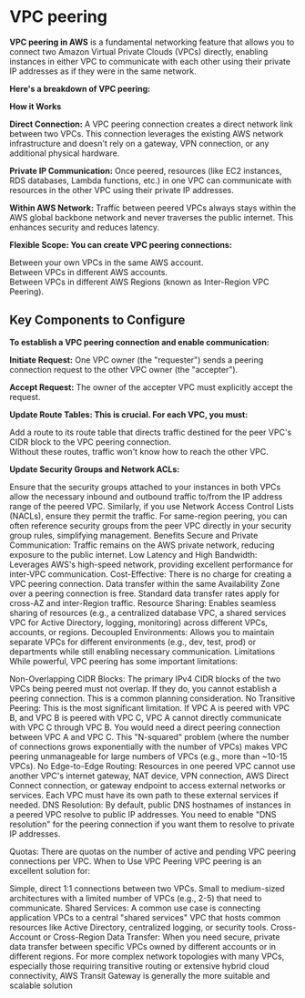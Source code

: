 # VPC peering  

**VPC peering in AWS** is a fundamental networking feature that allows you to connect two Amazon Virtual Private Clouds (VPCs) directly, enabling instances in either VPC to communicate with each other using their private IP addresses as if they were in the same network.

**Here's a breakdown of VPC peering:**  

**How it Works**  

**Direct Connection:** A VPC peering connection creates a direct network link between two VPCs. This connection leverages the existing AWS network infrastructure and doesn't rely on a gateway, VPN connection, or any additional physical hardware.  

**Private IP Communication:** Once peered, resources (like EC2 instances, RDS databases, Lambda functions, etc.) in one VPC can communicate with resources in the other VPC using their private IP addresses.  

**Within AWS Network:** Traffic between peered VPCs always stays within the AWS global backbone network and never traverses the public internet. This enhances security and reduces latency.  

****Flexible Scope:** You can create VPC peering connections:**  

Between your own VPCs in the same AWS account.  
Between VPCs in different AWS accounts.  
Between VPCs in different AWS Regions (known as Inter-Region VPC Peering).  

## Key Components to Configure  

**To establish a VPC peering connection and enable communication:**

**Initiate Request:** One VPC owner (the "requester") sends a peering connection request to the other VPC owner (the "accepter").  

**Accept Request:** The owner of the accepter VPC must explicitly accept the request.  

**Update Route Tables: This is crucial. For each VPC, you must:**  

Add a route to its route table that directs traffic destined for the peer VPC's CIDR block to the VPC peering connection.  
Without these routes, traffic won't know how to reach the other VPC.  

**Update Security Groups and Network ACLs:**  

Ensure that the security groups attached to your instances in both VPCs allow the necessary inbound and outbound traffic to/from the IP address range of the peered VPC.
Similarly, if you use Network Access Control Lists (NACLs), ensure they permit the traffic.
For same-region peering, you can often reference security groups from the peer VPC directly in your security group rules, simplifying management.
Benefits
Secure and Private Communication: Traffic remains on the AWS private network, reducing exposure to the public internet.
Low Latency and High Bandwidth: Leverages AWS's high-speed network, providing excellent performance for inter-VPC communication.
Cost-Effective: There is no charge for creating a VPC peering connection. Data transfer within the same Availability Zone over a peering connection is free. Standard data transfer rates apply for cross-AZ and inter-Region traffic.
Resource Sharing: Enables seamless sharing of resources (e.g., a centralized database VPC, a shared services VPC for Active Directory, logging, monitoring) across different VPCs, accounts, or regions.
Decoupled Environments: Allows you to maintain separate VPCs for different environments (e.g., dev, test, prod) or departments while still enabling necessary communication.
Limitations
While powerful, VPC peering has some important limitations:

Non-Overlapping CIDR Blocks: The primary IPv4 CIDR blocks of the two VPCs being peered must not overlap. If they do, you cannot establish a peering connection. This is a common planning consideration.
No Transitive Peering: This is the most significant limitation. If VPC A is peered with VPC B, and VPC B is peered with VPC C, VPC A cannot directly communicate with VPC C through VPC B. You would need a direct peering connection between VPC A and VPC C. This "N-squared" problem (where the number of connections grows exponentially with the number of VPCs) makes VPC peering unmanageable for large numbers of VPCs (e.g., more than ~10-15 VPCs).
No Edge-to-Edge Routing: Resources in one peered VPC cannot use another VPC's internet gateway, NAT device, VPN connection, AWS Direct Connect connection, or gateway endpoint to access external networks or services. Each VPC must have its own path to these external services if needed.
DNS Resolution: By default, public DNS hostnames of instances in a peered VPC resolve to public IP addresses. You need to enable "DNS resolution" for the peering connection if you want them to resolve to private IP addresses.

Quotas: There are quotas on the number of active and pending VPC peering connections per VPC.
When to Use VPC Peering
VPC peering is an excellent solution for:

Simple, direct 1:1 connections between two VPCs.
Small to medium-sized architectures with a limited number of VPCs (e.g., 2-5) that need to communicate.
Shared Services: A common use case is connecting application VPCs to a central "shared services" VPC that hosts common resources like Active Directory, centralized logging, or security tools.
Cross-Account or Cross-Region Data Transfer: When you need secure, private data transfer between specific VPCs owned by different accounts or in different regions.
For more complex network topologies with many VPCs, especially those requiring transitive routing or extensive hybrid cloud connectivity, AWS Transit Gateway is generally the more suitable and scalable solution
